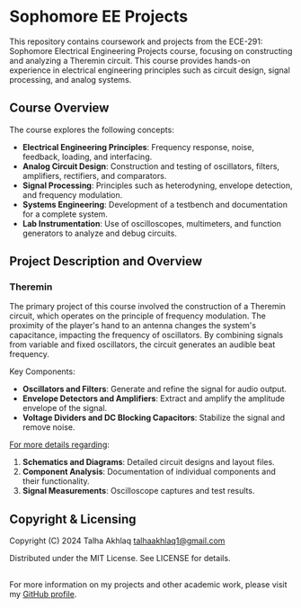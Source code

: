 # Sophomore EE Projects

This repository contains coursework and projects from the ECE-291: Sophomore Electrical Engineering Projects course, focusing on constructing and analyzing a Theremin circuit. This course provides hands-on experience in electrical engineering principles such as circuit design, signal processing, and analog systems.

## Course Overview

The course explores the following concepts:

- **Electrical Engineering Principles**: Frequency response, noise, feedback, loading, and interfacing.
- **Analog Circuit Design**: Construction and testing of oscillators, filters, amplifiers, rectifiers, and comparators.
- **Signal Processing**: Principles such as heterodyning, envelope detection, and frequency modulation.
- **Systems Engineering**: Development of a testbench and documentation for a complete system.
- **Lab Instrumentation**: Use of oscilloscopes, multimeters, and function generators to analyze and debug circuits.

## Project Description and Overview

### Theremin

The primary project of this course involved the construction of a Theremin circuit, which operates on the principle of frequency modulation. The proximity of the player's hand to an antenna changes the system's capacitance, impacting the frequency of oscillators. By combining signals from variable and fixed oscillators, the circuit generates an audible beat frequency.

Key Components:
- **Oscillators and Filters**: Generate and refine the signal for audio output.
- **Envelope Detectors and Amplifiers**: Extract and amplify the amplitude envelope of the signal.
- **Voltage Dividers and DC Blocking Capacitors**: Stabilize the signal and remove noise.

[For more details regarding](https://github.com/TalhaAkhlaq/ECE291-Sophomore-EE-Projects/tree/main/Theremin):
1. **Schematics and Diagrams**: Detailed circuit designs and layout files.
2. **Component Analysis**: Documentation of individual components and their functionality.
3. **Signal Measurements**: Oscilloscope captures and test results.

## Copyright & Licensing

Copyright (C) 2024 Talha Akhlaq <talhaakhlaq1@gmail.com>

Distributed under the MIT License. See LICENSE for details.
##

For more information on my projects and other academic work, please visit my [GitHub profile](https://github.com/TalhaAkhlaq).
